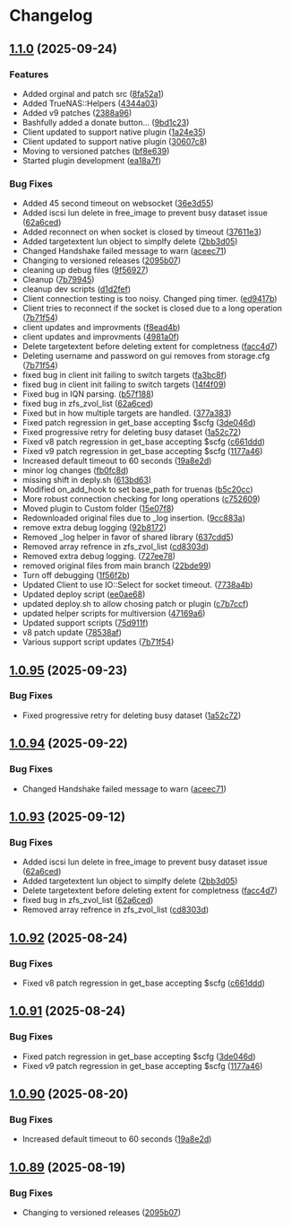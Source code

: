 # Changelog

## [1.1.0](https://github.com/boomshankerx/proxmox-truenas/compare/v1.0.95...v1.1.0) (2025-09-24)


### Features

* Added orginal and patch src ([8fa52a1](https://github.com/boomshankerx/proxmox-truenas/commit/8fa52a1f0486ee67e3d791a500ee0c242af8a7b8))
* Added TrueNAS::Helpers ([4344a03](https://github.com/boomshankerx/proxmox-truenas/commit/4344a037881a75c372bf0545850b7a937c21ce07))
* Added v9 patches ([2388a96](https://github.com/boomshankerx/proxmox-truenas/commit/2388a96566ccc560a927af27e1d39ea4c47f6322))
* Bashfully added a donate button... ([9bd1c23](https://github.com/boomshankerx/proxmox-truenas/commit/9bd1c23ebc31bf0103b234e23ccb1b530407d367))
* Client updated to support native plugin ([1a24e35](https://github.com/boomshankerx/proxmox-truenas/commit/1a24e35766212225eb4912454205a3cdc055bd0c))
* Client updated to support native plugin ([30607c8](https://github.com/boomshankerx/proxmox-truenas/commit/30607c86c6ccb1d3590976f7f9f62b852ca58de7))
* Moving to versioned patches ([bf8e639](https://github.com/boomshankerx/proxmox-truenas/commit/bf8e639edabaa2be812fec5e30119b65d571fada))
* Started plugin development ([ea18a7f](https://github.com/boomshankerx/proxmox-truenas/commit/ea18a7f70743e7233912a79acfc99f85bafecf35))


### Bug Fixes

* Added 45 second timeout on websocket ([36e3d55](https://github.com/boomshankerx/proxmox-truenas/commit/36e3d550535ab65f4c5719d08ac4f38b8291c686))
* Added iscsi lun delete in free_image to prevent busy dataset issue ([62a6ced](https://github.com/boomshankerx/proxmox-truenas/commit/62a6ced64badddc2b6fc0da75226b25fc2a10fed))
* Added reconnect on when socket is closed by timeout ([37611e3](https://github.com/boomshankerx/proxmox-truenas/commit/37611e3cef2de9db619681c3aa9873794e1155bb))
* Added targetextent lun object to simplfy delete ([2bb3d05](https://github.com/boomshankerx/proxmox-truenas/commit/2bb3d0503456bc1e57859746127ed929e1a397ef))
* Changed Handshake failed message to warn ([aceec71](https://github.com/boomshankerx/proxmox-truenas/commit/aceec71011bb450043669947208fb99b26d6a4ab))
* Changing to versioned releases ([2095b07](https://github.com/boomshankerx/proxmox-truenas/commit/2095b07dd08e17c9790649aeb80715b280031837))
* cleaning up debug files ([9f56927](https://github.com/boomshankerx/proxmox-truenas/commit/9f569278a756a9ea1b5f42c34443c3925aa89093))
* Cleanup ([7b79945](https://github.com/boomshankerx/proxmox-truenas/commit/7b79945003e434e54d92bd502808a670f0f25290))
* cleanup dev scripts ([d1d2fef](https://github.com/boomshankerx/proxmox-truenas/commit/d1d2fef66167b7d5c9d40843a1ab9b7cb15944af))
* Client connection testing is too noisy. Changed ping timer. ([ed9417b](https://github.com/boomshankerx/proxmox-truenas/commit/ed9417be0e8a4173450a5949ddf02876d832f485))
* Client tries to reconnect if the socket is closed due to a long operation ([7b71f54](https://github.com/boomshankerx/proxmox-truenas/commit/7b71f54e4663ff2b2344463a8d07ece8bd659d08))
* client updates and improvments ([f8ead4b](https://github.com/boomshankerx/proxmox-truenas/commit/f8ead4be4f5d5fe7439616b3048b35ffcfe8ab19))
* client updates and improvments ([4981a0f](https://github.com/boomshankerx/proxmox-truenas/commit/4981a0f6560bd7bdf7bb9a37690b4f7387669504))
* Delete targetextent before deleting extent for completness ([facc4d7](https://github.com/boomshankerx/proxmox-truenas/commit/facc4d75a4ef8db34f199c1d3623f7339c64333e))
* Deleting username and password on gui removes from storage.cfg ([7b71f54](https://github.com/boomshankerx/proxmox-truenas/commit/7b71f54e4663ff2b2344463a8d07ece8bd659d08))
* fixed bug in client init failing to switch targets ([fa3bc8f](https://github.com/boomshankerx/proxmox-truenas/commit/fa3bc8f30ea8aa43cdfc05897a1dd98023ca7317))
* fixed bug in client init failing to switch targets ([14f4f09](https://github.com/boomshankerx/proxmox-truenas/commit/14f4f09fa70b9633fefb450d235edefadb53e167))
* Fixed bug in IQN parsing. ([b57f188](https://github.com/boomshankerx/proxmox-truenas/commit/b57f18873103bfafa32667775b225410362accdc))
* fixed bug in zfs_zvol_list ([62a6ced](https://github.com/boomshankerx/proxmox-truenas/commit/62a6ced64badddc2b6fc0da75226b25fc2a10fed))
* Fixed but in how multiple targets are handled. ([377a383](https://github.com/boomshankerx/proxmox-truenas/commit/377a38385a398dae7b8e44204e2397ce395e78c8))
* Fixed patch regression in get_base accepting $scfg ([3de046d](https://github.com/boomshankerx/proxmox-truenas/commit/3de046d8513b677ce4d39a4a4ef451446cf5c5da))
* Fixed progressive retry for deleting busy dataset ([1a52c72](https://github.com/boomshankerx/proxmox-truenas/commit/1a52c72ac4be0d58b190d0e4e191f841c315a786))
* Fixed v8 patch regression in get_base accepting $scfg ([c661ddd](https://github.com/boomshankerx/proxmox-truenas/commit/c661ddd905774fdbff8ed955289e966f42a1f7d4))
* Fixed v9 patch regression in get_base accepting $scfg ([1177a46](https://github.com/boomshankerx/proxmox-truenas/commit/1177a4658203d1389b437176847df4f62b6009bc))
* Increased default timeout to 60 seconds ([19a8e2d](https://github.com/boomshankerx/proxmox-truenas/commit/19a8e2d0d8048fa5d6a5d99c49cfb6ac8d43d3f6))
* minor log changes ([fb0fc8d](https://github.com/boomshankerx/proxmox-truenas/commit/fb0fc8d785fc7c07c32b10a6ee9268303b07b9b9))
* missing shift in deply.sh ([613bd63](https://github.com/boomshankerx/proxmox-truenas/commit/613bd63afff25724b3976113bb52c5eaae5eb471))
* Modified on_add_hook to set base_path for truenas ([b5c20cc](https://github.com/boomshankerx/proxmox-truenas/commit/b5c20cc919ab1976928a86430b8aa7d648749fa2))
* More robust connection checking for long operations ([c752609](https://github.com/boomshankerx/proxmox-truenas/commit/c75260997667e324106bf8d8fca779c67a97b11a))
* Moved plugin to Custom folder ([15e07f8](https://github.com/boomshankerx/proxmox-truenas/commit/15e07f82c22bf6f8229a098db8819742fde1d005))
* Redownloaded original files due to _log insertion. ([9cc883a](https://github.com/boomshankerx/proxmox-truenas/commit/9cc883aab1f028652613e30d66401b9c44bd3fcb))
* remove extra debug logging ([92b8172](https://github.com/boomshankerx/proxmox-truenas/commit/92b8172c0cb7f8c60d12a9e14aeb275332a34062))
* Removed _log helper in favor of shared library ([637cdd5](https://github.com/boomshankerx/proxmox-truenas/commit/637cdd59e034852c79db28ef058c46d4cb7ce33a))
* Removed array refrence in zfs_zvol_list ([cd8303d](https://github.com/boomshankerx/proxmox-truenas/commit/cd8303d469ba0b73f75a20ace1879bf9ab29f2f4))
* Removed extra debug logging. ([727ee78](https://github.com/boomshankerx/proxmox-truenas/commit/727ee78a1f30dbad11becfaa81ef8ec0ca8565ce))
* removed original files from main branch ([22bde99](https://github.com/boomshankerx/proxmox-truenas/commit/22bde99492c6cb80155995aa2b6812c4dcd8b36b))
* Turn off debugging ([1f56f2b](https://github.com/boomshankerx/proxmox-truenas/commit/1f56f2b809c09a62f04a0565aeb6bec113ed6023))
* Updated Client to use IO::Select for socket timeout. ([7738a4b](https://github.com/boomshankerx/proxmox-truenas/commit/7738a4bf73c101aa07edcdfd1ebf47f7870dfffd))
* Updated deploy script ([ee0ae68](https://github.com/boomshankerx/proxmox-truenas/commit/ee0ae68e9bf7181577f11e2bf6d7584c62c16b87))
* updated deploy.sh to allow chosing patch or plugin ([c7b7ccf](https://github.com/boomshankerx/proxmox-truenas/commit/c7b7ccf7de52d7bc6a49d56a9e3d2b069e053654))
* updated helper scripts for multiversion ([47169a6](https://github.com/boomshankerx/proxmox-truenas/commit/47169a6329e54b163039e243ae3c9255780a4cc9))
* Updated support scripts ([75d911f](https://github.com/boomshankerx/proxmox-truenas/commit/75d911ff003bed047de8a8ec25e5f8c59b725e70))
* v8 patch update ([78538af](https://github.com/boomshankerx/proxmox-truenas/commit/78538afce5983e779295457bba21179bd192d968))
* Various support script updates ([7b71f54](https://github.com/boomshankerx/proxmox-truenas/commit/7b71f54e4663ff2b2344463a8d07ece8bd659d08))

## [1.0.95](https://github.com/boomshankerx/proxmox-truenas/compare/v1.0.94...v1.0.95) (2025-09-23)


### Bug Fixes

* Fixed progressive retry for deleting busy dataset ([1a52c72](https://github.com/boomshankerx/proxmox-truenas/commit/1a52c72ac4be0d58b190d0e4e191f841c315a786))

## [1.0.94](https://github.com/boomshankerx/proxmox-truenas/compare/v1.0.93...v1.0.94) (2025-09-22)


### Bug Fixes

* Changed Handshake failed message to warn ([aceec71](https://github.com/boomshankerx/proxmox-truenas/commit/aceec71011bb450043669947208fb99b26d6a4ab))

## [1.0.93](https://github.com/boomshankerx/proxmox-truenas/compare/v1.0.92...v1.0.93) (2025-09-12)


### Bug Fixes

* Added iscsi lun delete in free_image to prevent busy dataset issue ([62a6ced](https://github.com/boomshankerx/proxmox-truenas/commit/62a6ced64badddc2b6fc0da75226b25fc2a10fed))
* Added targetextent lun object to simplfy delete ([2bb3d05](https://github.com/boomshankerx/proxmox-truenas/commit/2bb3d0503456bc1e57859746127ed929e1a397ef))
* Delete targetextent before deleting extent for completness ([facc4d7](https://github.com/boomshankerx/proxmox-truenas/commit/facc4d75a4ef8db34f199c1d3623f7339c64333e))
* fixed bug in zfs_zvol_list ([62a6ced](https://github.com/boomshankerx/proxmox-truenas/commit/62a6ced64badddc2b6fc0da75226b25fc2a10fed))
* Removed array refrence in zfs_zvol_list ([cd8303d](https://github.com/boomshankerx/proxmox-truenas/commit/cd8303d469ba0b73f75a20ace1879bf9ab29f2f4))

## [1.0.92](https://github.com/boomshankerx/proxmox-truenas/compare/v1.0.91...v1.0.92) (2025-08-24)


### Bug Fixes

* Fixed v8 patch regression in get_base accepting $scfg ([c661ddd](https://github.com/boomshankerx/proxmox-truenas/commit/c661ddd905774fdbff8ed955289e966f42a1f7d4))

## [1.0.91](https://github.com/boomshankerx/proxmox-truenas/compare/v1.0.90...v1.0.91) (2025-08-24)


### Bug Fixes

* Fixed patch regression in get_base accepting $scfg ([3de046d](https://github.com/boomshankerx/proxmox-truenas/commit/3de046d8513b677ce4d39a4a4ef451446cf5c5da))
* Fixed v9 patch regression in get_base accepting $scfg ([1177a46](https://github.com/boomshankerx/proxmox-truenas/commit/1177a4658203d1389b437176847df4f62b6009bc))

## [1.0.90](https://github.com/boomshankerx/proxmox-truenas/compare/v1.0.89...v1.0.90) (2025-08-20)


### Bug Fixes

* Increased default timeout to 60 seconds ([19a8e2d](https://github.com/boomshankerx/proxmox-truenas/commit/19a8e2d0d8048fa5d6a5d99c49cfb6ac8d43d3f6))

## [1.0.89](https://github.com/boomshankerx/proxmox-truenas/compare/v1.0.88...v1.0.89) (2025-08-19)


### Bug Fixes

* Changing to versioned releases ([2095b07](https://github.com/boomshankerx/proxmox-truenas/commit/2095b07dd08e17c9790649aeb80715b280031837))
